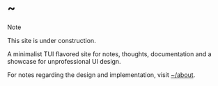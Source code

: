 # ~

> [!NOTE]
> This site is under construction.

A minimalist TUI flavored site for notes, thoughts, documentation and a showcase for unprofessional UI design.

For notes regarding the design and implementation, visit [~/about](about.md).
